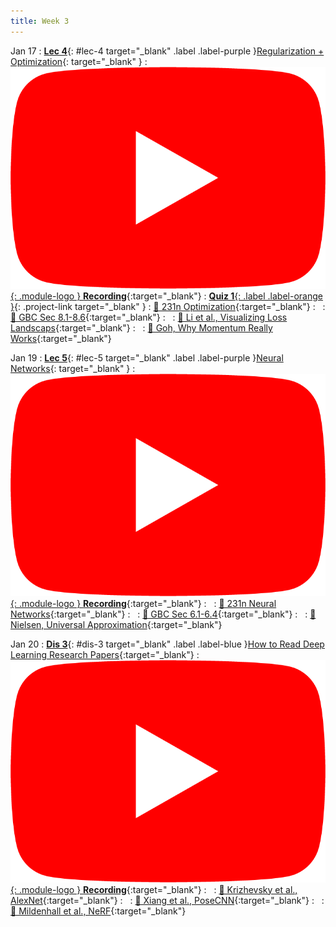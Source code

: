 ```yaml
---
title: Week 3
---
```


Jan 17
: [**Lec 4**](/assets/slides/deeprob_04_regularization_optimization.pdf){: #lec-4 target="_blank" .label .label-purple }[Regularization + Optimization](/assets/slides/deeprob_04_regularization_optimization.pdf){: target="_blank" }
  : [![](/assets/logos/yt_icon_rgb.png){: .module-logo } **Recording**](https://youtu.be/7nxcUwO-aOs){:target="_blank"}
: [**Quiz 1**{: .label .label-orange }](https://www.gradescope.com/courses/480760){: .project-link target="_blank" }
  : [📖 231n Optimization](https://cs231n.github.io/optimization-1/){:target="_blank"}
: &nbsp;
  : [📖 GBC Sec 8.1-8.6](https://www.deeplearningbook.org/contents/optimization.html){:target="_blank"}
: &nbsp;
  : [📖 Li et al., Visualizing Loss Landscaps](https://arxiv.org/abs/1712.09913){:target="_blank"}
: &nbsp;
  : [📖 Goh, Why Momentum Really Works](https://distill.pub/2017/momentum/){:target="_blank"}


Jan 19
: [**Lec 5**](/assets/slides/deeprob_05_neural_networks.pdf){: #lec-5 target="_blank" .label .label-purple }[Neural Networks](/assets/slides/deeprob_05_neural_networks.pdf){: target="_blank" }
  : [![](/assets/logos/yt_icon_rgb.png){: .module-logo } **Recording**](https://youtu.be/Lllnlsec6DY){:target="_blank"}
: &nbsp;
  : [📖 231n Neural Networks](https://cs231n.github.io/neural-networks-1/){:target="_blank"}
: &nbsp;
  : [📖 GBC Sec 6.1-6.4](https://www.deeplearningbook.org/contents/mlp.html){:target="_blank"}
: &nbsp;
  : [📖 Nielsen, Universal Approximation](http://neuralnetworksanddeeplearning.com/chap4.html){:target="_blank"}



Jan 20
: [**Dis 3**](/assets/slides/deeprob_discussion_03.pdf){: #dis-3 target="_blank" .label .label-blue }[How to Read Deep Learning Research Papers](/assets/slides/deeprob_discussion_03.pdf){:target="_blank"}
  : [![](/assets/logos/yt_icon_rgb.png){: .module-logo } **Recording**](https://youtu.be/el312RMXubI){:target="_blank"}
: &nbsp;
  : [📖 Krizhevsky et al., AlexNet](https://papers.nips.cc/paper/2012/hash/c399862d3b9d6b76c8436e924a68c45b-Abstract.html){:target="_blank"}
: &nbsp;
  : [📖 Xiang et al., PoseCNN](https://arxiv.org/abs/1711.00199){:target="_blank"}
: &nbsp;
  : [📖 Mildenhall et al., NeRF](https://arxiv.org/abs/2003.08934){:target="_blank"}


